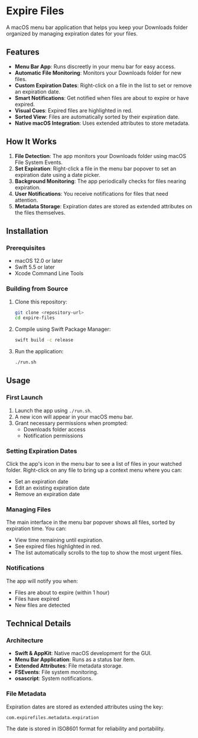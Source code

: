 # Expire Files

A macOS menu bar application that helps you keep your Downloads folder organized by managing expiration dates for your files.

## Features

- **Menu Bar App**: Runs discreetly in your menu bar for easy access.
- **Automatic File Monitoring**: Monitors your Downloads folder for new files.
- **Custom Expiration Dates**: Right-click on a file in the list to set or remove an expiration date.
- **Smart Notifications**: Get notified when files are about to expire or have expired.
- **Visual Cues**: Expired files are highlighted in red.
- **Sorted View**: Files are automatically sorted by their expiration date.
- **Native macOS Integration**: Uses extended attributes to store metadata.

## How It Works

1. **File Detection**: The app monitors your Downloads folder using macOS File System Events.
2. **Set Expiration**: Right-click a file in the menu bar popover to set an expiration date using a date picker.
3. **Background Monitoring**: The app periodically checks for files nearing expiration.
4. **User Notifications**: You receive notifications for files that need attention.
5. **Metadata Storage**: Expiration dates are stored as extended attributes on the files themselves.

## Installation

### Prerequisites

- macOS 12.0 or later
- Swift 5.5 or later
- Xcode Command Line Tools

### Building from Source

1. Clone this repository:
   ```bash
   git clone <repository-url>
   cd expire-files
   ```

2. Compile using Swift Package Manager:
   ```bash
   swift build -c release
   ```

3. Run the application:
   ```bash
   ./run.sh
   ```

## Usage

### First Launch

1. Launch the app using `./run.sh`.
2. A new icon will appear in your macOS menu bar.
3. Grant necessary permissions when prompted:
   - Downloads folder access
   - Notification permissions

### Setting Expiration Dates

Click the app's icon in the menu bar to see a list of files in your watched folder. Right-click on any file to bring up a context menu where you can:
- Set an expiration date
- Edit an existing expiration date
- Remove an expiration date

### Managing Files

The main interface in the menu bar popover shows all files, sorted by expiration time. You can:
- View time remaining until expiration.
- See expired files highlighted in red.
- The list automatically scrolls to the top to show the most urgent files.

### Notifications

The app will notify you when:
- Files are about to expire (within 1 hour)
- Files have expired
- New files are detected

## Technical Details

### Architecture

- **Swift & AppKit**: Native macOS development for the GUI.
- **Menu Bar Application**: Runs as a status bar item.
- **Extended Attributes**: File metadata storage.
- **FSEvents**: File system monitoring.
- **osascript**: System notifications.

### File Metadata

Expiration dates are stored as extended attributes using the key:
```
com.expirefiles.metadata.expiration
```

The date is stored in ISO8601 format for reliability and portability.
